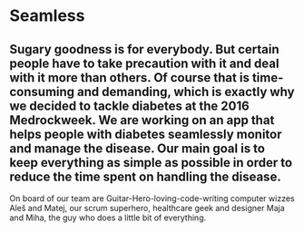 # Seamless
Sugary goodness is for everybody. But certain people have to take precaution with it and deal with it more than others. Of course that is time-consuming and demanding, which is exactly why we decided to tackle diabetes at the 2016 Medrockweek. We are working on an app that helps people with diabetes seamlessly monitor and manage the disease. Our main goal is to keep everything as simple as possible in order to reduce the time spent on handling the disease.
---
On board of our team are Guitar-Hero-loving-code-writing computer wizzes Aleš and Matej, our scrum superhero, healthcare geek and designer Maja and Miha, the guy who does a little bit of everything.
